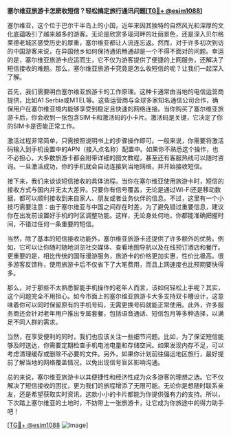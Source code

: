 **塞尔维亚旅游卡怎麽收短信？轻松搞定旅行通讯问题[[TG💪+ @esim1088](https://t.me/s/esim1088)]**

塞尔维亚，这个位于巴尔干半岛上的小国，近年来因其独特的自然风光和深厚的文化底蕴吸引了越来越多的游客。无论是欣赏多瑙河畔的壮丽景色，还是深入贝尔格莱德老城区感受历史的厚重，塞尔维亚都让人流连忘返。然而，对于许多初次到访的中国游客来说，在异国他乡如何保持通讯畅通却是一个不得不面对的问题。幸运的是，塞尔维亚旅游卡应运而生，它不仅为游客提供了便捷的上网服务，还解决了短信接收的难题。那么，塞尔维亚旅游卡究竟是怎么收短信的呢？让我们一起深入了解。

首先，我们需要明白塞尔维亚旅游卡的工作原理。这种卡通常由当地的电信运营商提供，比如A1 Serbia或MTEL等。这些运营商与全球多家知名通信公司合作，确保用户在塞尔维亚境内能够享受到稳定且快速的网络连接。当你购买了塞尔维亚旅游卡后，你会收到一张包含SIM卡和激活码的小卡片。激活码是关键，它决定了你的SIM卡是否能正常工作。

激活过程非常简单，只需按照说明书上的步骤操作即可。一般来说，你需要将激活码输入到手机设置中的APN（接入点名称）配置中。如果你不熟悉这个操作，也不必担心，大多数旅游卡都会附带详细的图文教程，甚至还有客服热线可以随时咨询。一旦激活成功，你的手机就会自动连接到当地网络，并开始接收短信。

接下来，我们来谈谈短信接收的具体流程。当你在塞尔维亚使用旅游卡时，短信的接收方式与国内并无太大差异。只要你有信号覆盖，无论是通过Wi-Fi还是移动数据，都可以顺利接收到来自家人、朋友或者业务伙伴的信息。不过，这里有一个小技巧需要注意：由于塞尔维亚与中国之间存在时差，为了避免错过重要信息，建议你在出发前设置好手机的时区调整功能。这样，无论身处何地，你都能准确把握时间，不错过任何一条重要的短信。

当然，除了基本的短信接收功能外，塞尔维亚旅游卡还提供了许多额外的优势。例如，它可以让你随时随地浏览社交媒体、查看地图导航以及在线预订酒店和餐厅。更重要的是，相比传统的国际漫游服务，旅游卡的价格更加实惠，性价比极高。很多游客反馈称，使用旅游卡后不仅省下了大笔费用，而且上网速度也比预期要快得多。

那么，对于那些不太熟悉智能手机操作的老年人而言，该如何轻松上手呢？其实，这个问题完全不用担心。如今市面上的塞尔维亚旅游卡大多支持双卡槽设计，这意味着你可以同时保留原有的手机号码，无需更换号码就能正常使用。此外，许多服务商还会针对老年用户推出专属套餐，包括语音通话、短信包月等多种选择，以满足不同人群的需求。

当然，在享受便利的同时，我们也应该关注一些细节问题。比如，为了保证短信能够及时送达，你需要定期检查手机电池电量和存储空间。如果发现内存不足，可以考虑清理缓存或删除不必要的文件。另外，如果你计划前往偏远地区旅行，最好提前了解当地的网络覆盖情况，以免出现信号盲区影响沟通。

总的来说，塞尔维亚旅游卡以其便捷性和经济性成为众多游客的理想之选。它不仅解决了短信接收的困扰，更为我们的旅程增添了无限可能。无论你是想随时联系亲友，还是希望获取实时资讯，这款小小的卡片都能为你提供强有力的支持。所以，下次踏上塞尔维亚的土地时，不妨带上一张旅游卡，让它成为你旅途中的得力助手吧！

[[TG💪+ @esim1088](https://t.me/s/esim1088) ![Image](https://i.postimg.cc/4NQfJmqS/Snipaste-2025-05-13-00-14-12.png)]